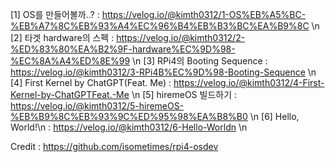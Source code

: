 [1] OS를 만들어볼까..? : https://velog.io/@kimth0312/1-OS%EB%A5%BC-%EB%A7%8C%EB%93%A4%EC%96%B4%EB%B3%BC%EA%B9%8C \n
[2] 타겟 hardware의 스펙 : https://velog.io/@kimth0312/2-%ED%83%80%EA%B2%9F-hardware%EC%9D%98-%EC%8A%A4%ED%8E%99 \n
[3] RPi4의 Booting Sequence : https://velog.io/@kimth0312/3-RPi4B%EC%9D%98-Booting-Sequence \n
[4] First Kernel by ChatGPT(Feat. Me) : https://velog.io/@kimth0312/4-First-Kernel-by-ChatGPTFeat.-Me \n
[5] hiremeOS 빌드하기 : https://velog.io/@kimth0312/5-hiremeOS-%EB%B9%8C%EB%93%9C%ED%95%98%EA%B8%B0 \n
[6] Hello, World!\n : https://velog.io/@kimth0312/6-Hello-Worldn \n

Credit : https://github.com/isometimes/rpi4-osdev
